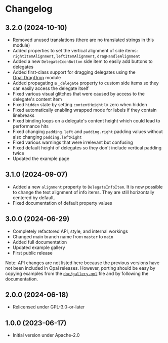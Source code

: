<!--
SPDX-FileCopyrightText: 2024 Mirian Margiani
SPDX-License-Identifier: GFDL-1.3-or-later
-->

# Changelog

## 3.2.0 (2024-10-10)

- Removed unused translations (there are no translated strings in this module)
- Added properties to set the vertical alignment of side items: `rightItemAlignment`, `leftItemAlignment`, `dragHandleAlignment`
- Added a new `DelegateIconButton` side item to easily add buttons to delegates
- Added first-class support for dragging delegates using the [Opal.DragDrop](https://github.com/Pretty-SFOS/opal-dragdrop) module
- Added propagating a `_delegate` property to custom side items so they can
  easily access the delegate itself
- Fixed various visual glitches that were caused by access to the delegate's content item
- Fixed `hidden` state by setting `contentHeight` to zero when hidden
- Fixed automatically enabling wrapped mode for labels if they contain linebreaks
- Fixed binding loops on a delegate's content height which could lead to performance hits
- Fixed changing `padding.left` and `padding.right` padding values without also changing `padding.leftRight`
- Fixed various warnings that were irrelevant but confusing
- Fixed default height of delegates so they don't include vertical padding twice
- Updated the example page

## 3.1.0 (2024-09-07)

- Added a new `alignment` property to `DelegateInfoItem`. It is now possible to
  change the text alignment of info items. They are still horizontally centered
  by default.
- Fixed documentation of default property values

## 3.0.0 (2024-06-29)

- Completely refactored API, style, and internal workings
- Changed main branch name from `master` to `main`
- Added full documentation
- Updated example gallery
- First public release

Note: API changes are not listed here because the previous versions have not
been included in Opal releases. However, porting should be easy by copying
examples from the [`doc/gallery.qml`](doc/gallery.qml) file and by following
the documentation.

## 2.0.0 (2024-06-18)

- Relicensed under GPL-3.0-or-later

## 1.0.0 (2023-06-17)

- Initial version under Apache-2.0
